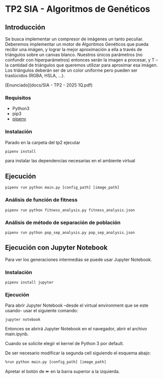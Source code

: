 
# TP2 SIA - Algoritmos de Genéticos

## Introducción

Se busca implementar un compresor de imágenes un tanto peculiar. Deberemos implementar
un motor de Algoritmos Genéticos que pueda recibir una imágen, y lograr la mejor
aproximación a ella a través de triángulos sobre un canvas blanco.
Nuestros únicos parámetros (no confundir con hiperparámetros) entonces serán la imagen a
procesar, y T – la cantidad de triángulos que queremos utilizar para aproximar esa imágen.
Los triángulos deberán ser de un color uniforme pero pueden ser traslúcidos (RGBA, HSLA,
…).

[Enunciado](docs/SIA - TP2 - 2025 1Q.pdf)

### Requisitos

- Python3
- pip3
- [pipenv](https://pypi.org/project/pipenv/)

### Instalación

Parado en la carpeta del tp2 ejecutar

```sh
pipenv install
```

para instalar las dependencias necesarias en el ambiente virtual

## Ejecución

```
pipenv run python main.py [config_path] [image_path]
```

### Análisis de función de fitness

```
pipenv run python fitness_analysis.py fitness_analysis.json
```

### Análisis de método de separación de población

```
pipenv run python pop_sep_analysis.py pop_sep_analysis.json
```

## Ejecución con Jupyter Notebook

Para ver los generaciones intermedias se puede usar Jupyter Notebook.

### Instalación

```
pipenv install jupyter
```

### Ejecución

Para abrir Jupyter Notebook –desde el virtual environment que se este usando- usar el siguiente comando:

```
jupyter notebook
```

Entonces se abrirá Jupyter Notebook en el navegador, abrir el archivo main.ipynb. 

Cuando se solicite elegir el kernel de Python 3 por default. 

De ser necesario modificar la segunda cell siguiendo el esquema abajo:

```
%run python main.py [config_path] [image_path]
```

Apretar el botón de :fast_forward: en la barra superior a la izquierda.